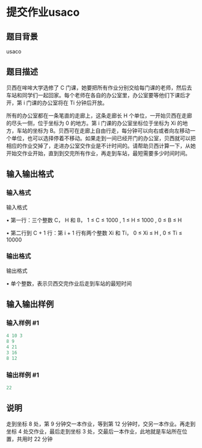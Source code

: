 # 提交作业usaco

## 题目背景

usaco

## 题目描述

贝西在哞哞大学选修了 C 门课，她要把所有作业分别交给每门课的老师，然后去车站和同学们一起回家。每个老师在各自的办公室里，办公室要等他们下课后才开，第 i 门课的办公室将在 Ti 分钟后开放。

所有的办公室都在一条笔直的走廊上，这条走廊长 H 个单位，一开始贝西在走廊的尽头一侧，位于坐标为 0 的地方。第 i 门课的办公室坐标位于坐标为 Xi 的地方，车站的坐标为 B。贝西可在走廊上自由行走，每分钟可以向右或者向左移动一个单位，也可以选择停着不移动。如果走到一间已经开门的办公室，贝西就可以把相应的作业交掉了，走进办公室交作业是不计时间的。请帮助贝西计算一下，从她开始交作业开始，直到到交完所有作业，再走到车站，最短需要多少时间时间。

## 输入输出格式

### 输入格式

输入格式

• 第一行：三个整数 C， H 和 B， 1 ≤ C ≤ 1000 , 1 ≤ H ≤ 1000 , 0 ≤ B ≤ H

• 第二行到 C + 1 行：第 i + 1 行有两个整数 Xi 和 Ti， 0 ≤ Xi ≤ H , 0 ≤ Ti ≤ 10000

### 输出格式

输出格式

• 单个整数，表示贝西交完作业后走到车站的最短时间

## 输入输出样例

### 输入样例 #1

```cpp
4 10 3
8 9
4 21
3 16
8 12

```
### 输出样例 #1

```cpp
22
```


## 说明

走到坐标 8 处，第 9 分钟交一本作业，等到第 12 分钟时，交另一本作业。再走到坐标 4 处交作业，最后走到坐标 3 处，交最后一本作业，此地就是车站所在位置，共用时 22 分钟

